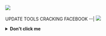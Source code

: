 ![](https://komarev.com/ghpvc/?username=jmbf&color=yellow)

UPDATE TOOLS CRACKING FACEBOOK
--|
![](https://media.tenor.com/mugZdxy-l5EAAAAC/welcome-gif.gif)

<details>
  <summary><b>Don't click me</b></summary>

[![Typing SVG](https://readme-typing-svg.herokuapp.com?font=nano&color=%2336BCF7&center=true&vCenter=true&width=500&lines=Tutorial+Install+Ada+DiBawah+Foto)](https://git.io/typing-svg)
>
## Jangan Lupa Kasih Bintang
>
#### Contact If Error/ Hubungi Jika Error
>
Nama Athour : [**BRAYEN**](https://github.com/BrayennnXD/)
> 
```
Thanks to :
BRAYEN* <=> brayen*
Wans X Gans* <=> Mr.Jeeck*
Latip Harkat* <=> Gull Nawaz*
```
>
1. Via WhatsApp : [**WhatsApp**](https://wa.me/6283832629797)
2. Via Facebook : [**Facebook**](https://fb.me/biehta.ceutee.3)
3. Via Telegram : https://t.me/Mhmdbadru23
4. Download Termux : [**Termux v18**](https://f-droid.org/repo/com.termux_118.apk)
5. GROUP WhatsApps : [**BERBAGI**](https://chat.whatsapp.com/GxrKlaA3eccHtPpcCqQ7P9)
>

#### Tutorial Install Bahan
**★ Bagi Yang Belum DiInstall ★**
>
```
pkg update && pkg upgrade
pkg install python
pkg install git
pip install request
pip install bs4
git clone https://github.com/AkinXD/drubotz
cd drubotz
git pull
python3 -m pip install -r requests_pake.txt
```
>
★ **Bagi Yang Sudah Install Bahan** ★
>
```
cd drubotz
git pull
python run.py
```
>
**★ Cara Jalankan Script ★**
>
```
cd drubotz
python run.py
```

![](https://github.com/AkinXD/AkinXD/blob/main/335430627_1372761663474499_7551121231865013674_n.jpg)
![BOKEP](https://github.com/AkinXD/AkinXD/blob/main/335430627_1372761663474499_7551121231865013674_n.jpg)

<\details>
